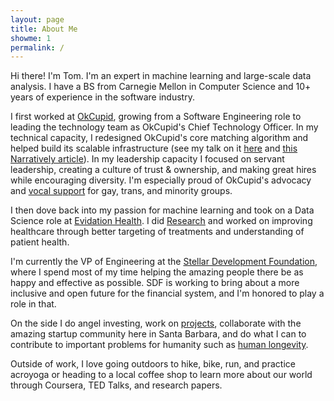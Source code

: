```yaml
---
layout: page
title: About Me
showme: 1
permalink: /
---
```

Hi there! I'm Tom. I'm an expert in machine learning and large-scale data analysis. I have a BS from Carnegie Mellon in Computer Science and 10+ years of experience in the software industry.

I first worked at [OkCupid](https://www.okcupid.com), growing from a Software Engineering role to leading the technology team as OkCupid's Chief Technology Officer. In my technical capacity, I redesigned OkCupid's core matching algorithm and helped build its scalable infrastructure (see my talk on it [here](http://www.youtube.com/watch?v=Vx6cWL4vIvU) and [this Narratively article](http://narrative.ly/the-code-of-love/)). In my leadership capacity I focused on servant leadership, creating a culture of trust & ownership, and making great hires while encouraging diversity. I'm especially proud of OkCupid's advocacy and [vocal support](http://time.com/44531/okcupid-firefox-mozilla-gay-rights/) for gay, trans, and minority groups.

I then dove back into my passion for machine learning and took on a Data Science role at [Evidation Health](http://www.evidation.com/). I did [Research]({{site.baseurl}}/research/) and worked on improving healthcare through better targeting of treatments and understanding of patient health.

I'm currently the VP of Engineering at the [Stellar Development Foundation](https://www.stellar.org), where I spend most of my time helping the amazing people there be as happy and effective as possible. SDF is working to bring about a more inclusive and open future for the financial system, and I'm honored to play a role in that.

On the side I do angel investing, work on [projects]({{site.baseurl}}/projects/), collaborate with the amazing startup community here in Santa Barbara, and do what I can to contribute to important problems for humanity such as [human longevity]({{site.baseurl}}/longevity-research-overview/).

Outside of work, I love going outdoors to hike, bike, run, and practice acroyoga or heading to a local coffee shop to learn more about our world through Coursera, TED Talks, and research papers.
